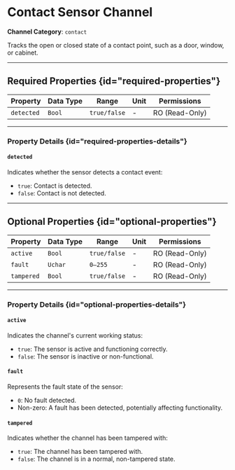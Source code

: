 # Contact Sensor Channel

**Channel Category**: `contact`

Tracks the open or closed state of a contact point, such as a door, window, or cabinet.

---

## Required Properties {id="required-properties"}

| **Property** | **Data Type** | **Range**    | **Unit** | **Permissions** |
|--------------|---------------|--------------|----------|-----------------|
| `detected`   | `Bool`        | `true/false` | -        | RO (Read-Only)  |

---

### Property Details {id="required-properties-details"}

#### `detected`

Indicates whether the sensor detects a contact event:

- `true`: Contact is detected.
- `false`: Contact is not detected.

---

## Optional Properties {id="optional-properties"}

| **Property** | **Data Type** | **Range**    | **Unit** | **Permissions** |
|--------------|---------------|--------------|----------|-----------------|
| `active`     | `Bool`        | `true/false` | -        | RO (Read-Only)  |
| `fault`      | `Uchar`       | `0–255`      | -        | RO (Read-Only)  |
| `tampered`   | `Bool`        | `true/false` | -        | RO (Read-Only)  |

---

### Property Details {id="optional-properties-details"}

#### `active`

Indicates the channel's current working status:

- `true`: The sensor is active and functioning correctly.
- `false`: The sensor is inactive or non-functional.

#### `fault`

Represents the fault state of the sensor:

- `0`: No fault detected.
- Non-zero: A fault has been detected, potentially affecting functionality.

#### `tampered`

Indicates whether the channel has been tampered with:

- `true`: The channel has been tampered with.
- `false`: The channel is in a normal, non-tampered state.
